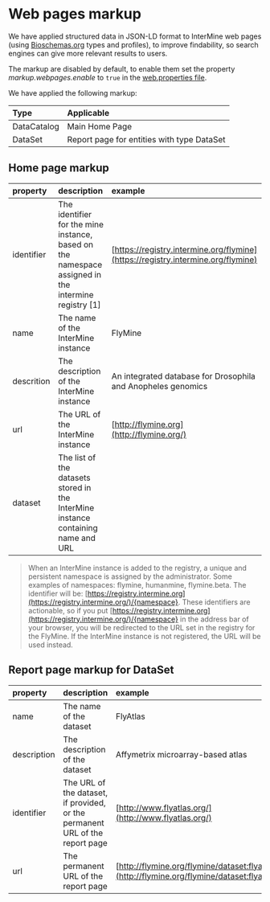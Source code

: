 # Web pages markup

We have applied structured data in JSON-LD format to InterMine web pages \(using [Bioschemas.org](https://bioschemas.org) types and profiles\), to improve findability, so search engines can give more relevant results to users.

The markup are disabled by default, to enable them set the property _markup.webpages.enable_ to `true` in the [web.properties file](../properties/web-properties.md).

We have applied the following markup:

| Type | Applicable |
| :--- | :--- |
| DataCatalog | Main Home Page |
| DataSet | Report page for entities with type DataSet |

## Home page markup

| property | description | example |
| :--- | :--- | :--- |
| identifier | The identifier for the mine instance, based on the namespace assigned in the intermine registry \[1\] | [https://registry.intermine.org/flymine](https://registry.intermine.org/flymine) |
| name | The name of the InterMine instance | FlyMine |
| descrition | The description of the InterMine instance | An integrated database for Drosophila and Anopheles genomics |
| url | The URL of the InterMine instance | [http://flymine.org](http://flymine.org/) |
| dataset | The list of the datasets stored in the InterMine instance containing name and URL |  |

> When an InterMine instance is added to the registry, a unique and persistent namespace is assigned by the administrator. Some examples of namespaces: flymine, humanmine, flymine.beta. The identifier will be: [https://registry.intermine.org](https://registry.intermine.org/)/{namespace}. These identifiers are actionable, so if you put [https://registry.intermine.org](https://registry.intermine.org/)/{namespace} in the address bar of your browser, you will be redirected to the URL set in the registry for the FlyMine. If the InterMine instance is not registered, the URL will be used instead.

## Report page markup for DataSet

| property | description | example |
| :--- | :--- | :--- |
| name | The name of the dataset | FlyAtlas |
| description | The description of the dataset | Affymetrix microarray-based atlas |
| identifier | The URL of the dataset, if provided, or the permanent URL of the report page | [http://www.flyatlas.org/](http://www.flyatlas.org/) |
| url | The permanent URL of the report page | [http://flymine.org/flymine/dataset:flyatlas](http://flymine.org/flymine/dataset:flyatlas) |

